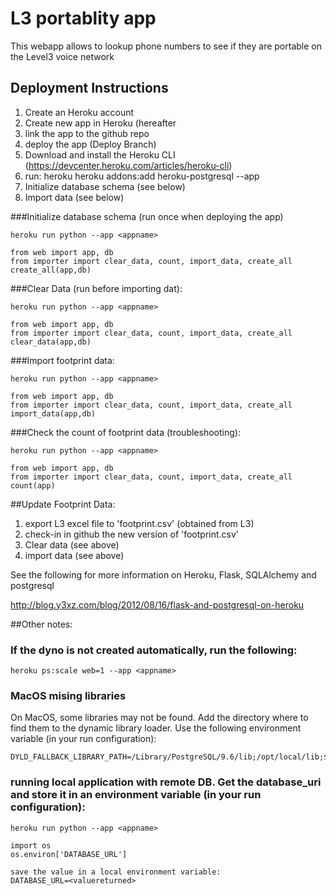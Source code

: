 # L3 portablity app

This webapp allows to lookup phone numbers to see if they are portable on the Level3 voice network

## Deployment Instructions

1. Create an Heroku account
2. Create new app in Heroku (hereafter <appname>
3. link the app to the github repo
4. deploy the app (Deploy Branch)
5. Download and install the Heroku CLI (https://devcenter.heroku.com/articles/heroku-cli)
6. run: heroku heroku addons:add heroku-postgresql --app <appname>
7. Initialize database schema (see below)
8. Import data (see below)


###Initialize database schema (run once when deploying the app)
```
heroku run python --app <appname>

from web import app, db
from importer import clear_data, count, import_data, create_all
create_all(app,db)
```

###Clear Data (run before importing dat):
```
heroku run python --app <appname>

from web import app, db
from importer import clear_data, count, import_data, create_all
clear_data(app,db)
```

###Import footprint data:
```
heroku run python --app <appname>

from web import app, db
from importer import clear_data, count, import_data, create_all
import_data(app,db)
```

###Check the count of footprint data (troubleshooting):
```
heroku run python --app <appname>

from web import app, db
from importer import clear_data, count, import_data, create_all
count(app)
```


##Update Footprint Data:

1. export L3 excel file to 'footprint.csv' (obtained from L3)
2. check-in in github the new version of 'footprint.csv'
3. Clear data (see above)
4. import data (see above)

See the following for more information on Heroku, Flask, SQLAlchemy and postgresql

http://blog.y3xz.com/blog/2012/08/16/flask-and-postgresql-on-heroku


##Other notes:

### If the dyno is not created automatically, run the following:
```
heroku ps:scale web=1 --app <appname>
```

### MacOS mising libraries
On MacOS, some libraries may not be found. Add the directory where to find them to the dynamic library loader. Use the following environment variable (in your run configuration):
```
DYLD_FALLBACK_LIBRARY_PATH=/Library/PostgreSQL/9.6/lib;/opt/local/lib;$DYLD_FALLBACK_LIBRARY_PATH
```

### running local application with remote DB. Get the database_uri and store it in an environment variable (in your run configuration):
```
heroku run python --app <appname>

import os
os.environ['DATABASE_URL']

save the value in a local environment variable:
DATABASE_URL=<valuereturned>
```
